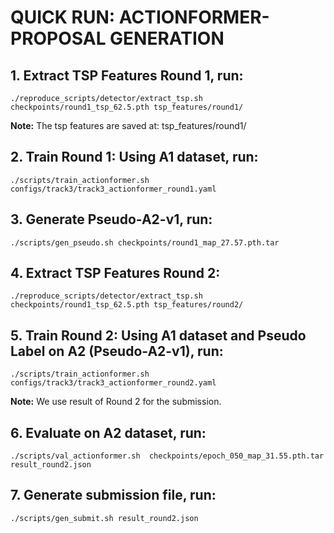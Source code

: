 # QUICK RUN: ACTIONFORMER-PROPOSAL GENERATION


## 1. Extract TSP Features Round 1, run:
  
```
./reproduce_scripts/detector/extract_tsp.sh checkpoints/round1_tsp_62.5.pth tsp_features/round1/
```
**Note:** The tsp features are saved at: tsp_features/round1/

## 2. Train Round 1: Using A1 dataset, run:
  
```
./scripts/train_actionformer.sh configs/track3/track3_actionformer_round1.yaml
```

## 3. Generate Pseudo-A2-v1, run:
  
```
./scripts/gen_pseudo.sh checkpoints/round1_map_27.57.pth.tar
```

## 4. Extract TSP Features Round 2:
  
```
./reproduce_scripts/detector/extract_tsp.sh checkpoints/round1_tsp_62.5.pth tsp_features/round2/
```

## 5. Train Round 2: Using A1 dataset and Pseudo Label on A2 (Pseudo-A2-v1), run:
```
./scripts/train_actionformer.sh configs/track3/track3_actionformer_round2.yaml
```
**Note:** We use result of Round 2 for the submission.

## 6. Evaluate on A2 dataset, run:
```
./scripts/val_actionformer.sh  checkpoints/epoch_050_map_31.55.pth.tar result_round2.json
```

## 7. Generate submission file, run:
```
./scripts/gen_submit.sh result_round2.json
```